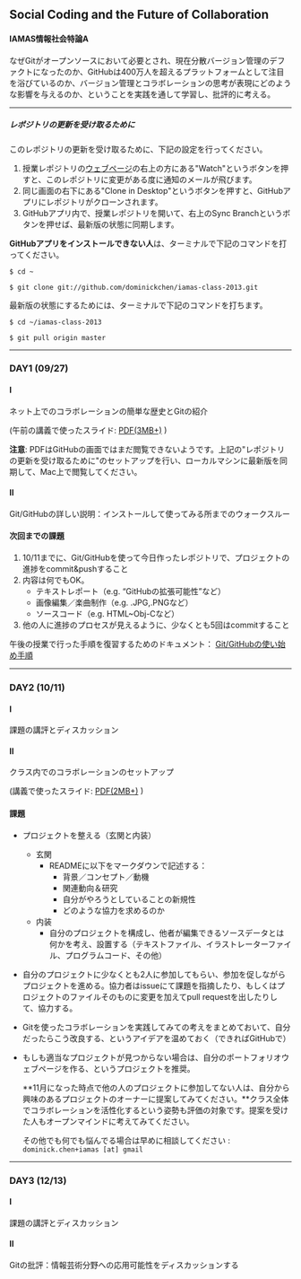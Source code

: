 ## Social Coding and the Future of Collaboration

#### IAMAS情報社会特論A

なぜGitがオープンソースにおいて必要とされ、現在分散バージョン管理のデファクトになったのか、GitHubは400万人を超えるプラットフォームとして注目を浴びているのか、バージョン管理とコラボレーションの思考が表現にどのような影響を与えるのか、ということを実践を通して学習し、批評的に考える。

---

##### レポジトリの更新を受け取るために

このレポジトリの更新を受け取るために、下記の設定を行ってください。

1. 授業レポジトリの[ウェブページ](https://github.com/dominickchen/iamas-class-2013 "このページ")の右上の方にある"Watch"というボタンを押すと、このレポジトリに変更がある度に通知のメールが飛びます。
2. 同じ画面の右下にある"Clone in Desktop"というボタンを押すと、GitHubアプリにレポジトリがクローンされます。
3. GitHubアプリ内で、授業レポジトリを開いて、右上のSync Branchというボタンを押せば、最新版の状態に同期します。

**GitHubアプリをインストールできない人**は、ターミナルで下記のコマンドを打ってください。

`
$ cd ~
`

`
$ git clone git://github.com/dominickchen/iamas-class-2013.git
`

最新版の状態にするためには、ターミナルで下記のコマンドを打ちます。

`
$ cd ~/iamas-class-2013
`

`
$ git pull origin master
`

---
### DAY1 (09/27)

#### I

ネット上でのコラボレーションの簡単な歴史とGitの紹介

(午前の講義で使ったスライド: 
[PDF(3MB+)](https://github.com/dominickchen/iamas-class-2013/blob/master/day1/IAMAS_dc_day1.pdf "Day1PDF") ) 

**注意**: PDFはGitHubの画面ではまだ閲覧できないようです。上記の"レポジトリの更新を受け取るために"のセットアップを行い、ローカルマシンに最新版を同期して、Mac上で閲覧してください。

#### II

Git/GitHubの詳しい説明：インストールして使ってみる所までのウォークスルー

#### 次回までの課題

1. 10/11までに、Git/GitHubを使って今日作ったレポジトリで、プロジェクトの進捗をcommit&pushすること
2. 内容は何でもOK。	* テキストレポート（e.g. “GitHubの拡張可能性”など）	* 画像編集／楽曲制作（e.g. .JPG,.PNGなど）	* ソースコード（e.g. HTML~Obj-Cなど）3. 他の人に進捗のプロセスが見えるように、少なくとも5回はcommitすること
午後の授業で行った手順を復習するためのドキュメント：
[Git/GitHubの使い始め手順](https://github.com/dominickchen/iamas-class-2013/blob/master/github-walkthrough.md "Git-GitHub Walkthrough") 

---

### DAY2 (10/11)

#### I

課題の講評とディスカッション

#### II

クラス内でのコラボレーションのセットアップ

(講義で使ったスライド: 
[PDF(2MB+)](https://github.com/dominickchen/iamas-class-2013/blob/master/day2/IAMAS_dc_day2.pdf "Day2PDF") ) 

#### 課題

* プロジェクトを整える（玄関と内装）
	* 玄関
		* READMEに以下をマークダウンで記述する：
			* 背景／コンセプト／動機
			* 関連動向＆研究
			* 自分がやろうとしていることの新規性
			* どのような協力を求めるのか
	* 内装
		* 自分のプロジェクトを構成し、他者が編集できるソースデータとは何かを考え、設置する（テキストファイル、イラストレーターファイル、プログラムコード、その他）
* 自分のプロジェクトに少なくとも2人に参加してもらい、参加を促しながらプロジェクトを進める。協力者はissueにて課題を指摘したり、もしくはプロジェクトのファイルそのものに変更を加えてpull requestを出したりして、協力する。
* Gitを使ったコラボレーションを実践してみての考えをまとめておいて、自分だったらこう改良する、というアイデアを温めておく（できればGitHubで）
* もしも適当なプロジェクトが見つからない場合は、自分のポートフォリオウェブページを作る、というプロジェクトを推奨。

	**11月になった時点で他の人のプロジェクトに参加してない人は、自分から興味のあるプロジェクトのオーナーに提案してみてください。**クラス全体でコラボレーションを活性化するという姿勢も評価の対象です。提案を受けた人もオープンマインドに考えてみてください。

	その他でも何でも悩んでる場合は早めに相談してください :
`
dominick.chen+iamas [at] gmail
`

---

### DAY3 (12/13)

#### I

課題の講評とディスカッション

#### II

Gitの批評：情報芸術分野への応用可能性をディスカッションする
